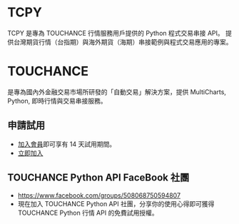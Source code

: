 # TCPY
TCPY 是專為 TOUCHANCE 行情服務用戶提供的 Python 程式交易串接 API。
提供台灣期貨行情（台指期）與海外期貨（海期）串接範例與程式交易應用的專案。

# TOUCHANCE
是專為國內外金融交易市場所研發的「自動交易」解決方案，提供 MultiCharts, Python, 即時行情與交易串接服務。

## 申請試用
- [加入會員](https://www.touchance.com.tw)即可享有 14 天試用期間。
- [立即加入](https://www.touchance.com.tw/signup)

## TOUCHANCE Python API FaceBook 社團
- https://www.facebook.com/groups/508068750594807
- 現在加入 TOUCHANCE Python API 社團，分享你的使用心得即可獲得 TOUCHANCE Python 行情 API 的免費試用授權。
